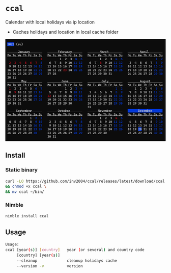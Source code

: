 # ```ccal```

Calendar with local holidays via ip location

* Caches holidays and location in local cache folder

![image](.github/images/ccal.png)

## Install

### Static binary
```bash
curl -LO https://github.com/inv2004/ccal/releases/latest/download/ccal \
&& chmod +x ccal \
&& mv ccal ~/bin/
```

### Nimble
```bash
nimble install ccal
```

## Usage
```bash
Usage:
ccal [year(s)] [country]   year (or several) and country code
     [country] [year(s)]
     --cleanup             cleanup holidays cache
     --version -v          version
```
